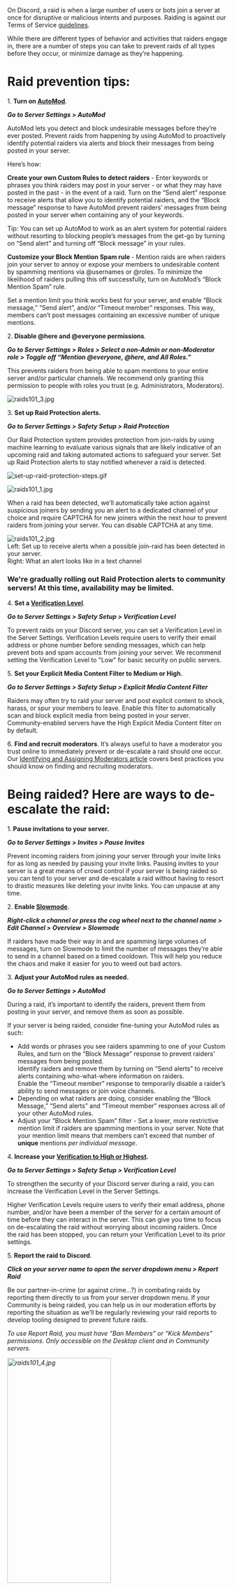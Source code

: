 <p><span style="font-weight: 400;">On Discord, a raid is when a large number of users or bots join a server at once for disruptive or malicious intents and purposes. Raiding is against our Terms of Service </span><a href="https://discord.com/guidelines" target="_blank" rel="noopener noreferrer">guidelines</a><span style="font-weight: 400;">.</span></p>
<p><span style="font-weight: 400;">While there are different types of behavior and activities that raiders engage in, there are a number of steps you can take to prevent raids of all types before they occur, or minimize damage as they’re happening.</span></p>
<h1>Raid prevention tips:</h1>
<p>1. <strong>Turn on <a href="https://support.discord.com/hc/en-us/articles/4421269296535-AutoMod-FAQ" target="_blank" rel="noopener noreferrer">AutoMod</a></strong><span style="font-weight: 400;">. </span></p>
<p><span style="font-weight: 400;"><em><strong>Go to </strong></em><em><strong>Server Settings &gt; AutoMod</strong></em></span></p>
<p>AutoMod lets you detect and block undesirable messages before they’re ever posted. Prevent raids from happening by using AutoMod to proactively identify potential raiders via alerts and block their messages from being posted in your server.</p>
<p><span style="font-weight: 400;">Here’s how:</span></p>
<p><strong>Create your own Custom Rules to detect raiders</strong><span style="font-weight: 400;"> - Enter keywords or phrases you think raiders may post in your server - or what they may have posted in the past - in the event of a raid. Turn on the “Send alert” response to receive alerts that allow you to identify potential raiders, and the “Block message” response to have AutoMod prevent raiders’ messages from being posted in your server when containing any of your keywords.</span></p>
<p><span style="font-weight: 400;">Tip: You can set up AutoMod to work as an alert system for potential raiders without resorting to blocking people’s messages from the get-go by turning on “Send alert” and turning off “Block message” in your rules.</span></p>
<p><strong>Customize your Block Mention Spam rule </strong><span style="font-weight: 400;">- Mention raids are when raiders join your server to annoy or expose your members to undesirable content by spamming mentions via @usernames or @roles. To minimize the likelihood of raiders pulling this off successfully, turn on AutoMod’s “Block Mention Spam” rule.</span></p>
<p><span style="font-weight: 400;">Set a mention limit you think works best for your server, and enable “Block message,” “Send alert”, and/or “Timeout member” responses. This way, members can’t post messages containing an excessive number of unique mentions.</span></p>
<p>2.<strong> Disable @here and @everyone permissions</strong><span style="font-weight: 400;">. </span></p>
<p><span style="font-weight: 400;"><em><strong>Go to Server Settings &gt; Roles &gt; Select a non-Admin or non-Moderator role &gt; Toggle off “Mention @everyone, @here, and All Roles.”</strong></em></span></p>
<p><span style="font-weight: 400;">This prevents raiders from being able to spam mentions to your entire server and/or particular channels. We recommend only granting this permission to people with roles you trust (e.g. Administrators, Moderators).</span></p>
<p class="wysiwyg-text-align-center"><span style="font-weight: 400;"><img src="https://support.discord.com/hc/article_attachments/10991042183447" alt="raids101_3.jpg"></span></p>
<p class="wysiwyg-text-align-left">3. <strong>Set up Raid Protection alerts. </strong></p>
<p class="wysiwyg-text-align-left"><em><strong>Go to Server Settings &gt; Safety Setup &gt; Raid Protection</strong></em></p>
<p class="wysiwyg-text-align-left"><span style="font-weight: 400;">Our Raid Protection system provides protection from join-raids by using machine learning to evaluate various signals that are likely indicative of an upcoming raid and taking automated actions to safeguard your server. Set up Raid Protection alerts to stay notified whenever a raid is detected.</span></p>
<p class="wysiwyg-text-align-center"><span style="font-weight: 400;"><img src="https://support.discord.com/hc/article_attachments/10997721637399" alt="set-up-raid-protection-steps.gif"></span></p>
<p class="wysiwyg-text-align-center"><span style="font-weight: 400;"><img src="https://support.discord.com/hc/article_attachments/10991043567767" alt="raids101_1.jpg"></span></p>
<p class="wysiwyg-text-align-left"><span style="font-weight: 400;">When a raid has been detected, we’ll automatically take action against suspicious joiners by sending you an alert to a dedicated channel of your choice and require CAPTCHA for new joiners within the next hour to prevent raiders from joining your server. You can disable CAPTCHA at any time.</span><span style="font-weight: 400;"><br></span></p>
<p class="wysiwyg-text-align-center"><span style="font-weight: 400;"><img src="https://support.discord.com/hc/article_attachments/10991090245911" alt="raids101_2.jpg"><br>Left: Set up to receive alerts when a possible join-raid has been detected in your server.<br>Right: What an alert looks like in a text channel<br></span></p>
<h3>We're gradually rolling out Raid Protection alerts to community servers! At this time, availability may be limited.</h3>
<p>4. <strong>Set a <a href="https://support.discord.com/hc/en-us/articles/216679607" target="_blank" rel="noopener noreferrer">Verification Level</a></strong><span style="font-weight: 400;">. </span></p>
<p><em><strong>Go to Server Settings &gt; Safety Setup &gt; Verification Level</strong></em></p>
<p><span style="font-weight: 400;">To prevent raids on your Discord server, you can set a Verification Level in the Server Settings. Verification Levels require users to verify their email address or phone number before sending messages, which can help prevent bots and spam accounts from joining your server. We recommend setting the Verification Level to "Low" for basic security on public servers.</span></p>
<p>5. <strong>Set your Explicit Media Content Filter to Medium or High. </strong></p>
<p><em><strong>Go to Server Settings &gt; Safety Setup &gt; Explicit Media Content Filter</strong></em></p>
<p><span style="font-weight: 400;">Raiders may often try to raid your server and post explicit content to shock, harass, or spur your members to leave. Enable this filter to automatically scan and block explicit media from being posted in your server. Community-enabled servers have the High Explicit Media Content filter on by default.</span></p>
<p>6. <strong>Find and recruit moderators</strong><span style="font-weight: 400;">. It’s always useful to have a moderator you trust online to immediately prevent or de-escalate a raid should one occur. </span><span id="docs-internal-guid-49b3ece1-7fff-25e2-1578-7c868eaa3abf">Our </span><a href="https://discord.com/community/identifying-assigning-moderators" target="_blank" rel="noopener">Identifying and Assigning Moderators article</a> covers best practices you should know on finding and recruiting moderators.</p>
<h1>Being raided? Here are ways to de-escalate the raid:</h1>
<p>1.<strong> Pause invitations to your server.</strong></p>
<p><em><strong>Go to Server Settings &gt; Invites &gt; Pause Invites</strong></em></p>
<p><span style="font-weight: 400;">Prevent incoming raiders from joining your server through your invite links for as long as needed by pausing your invite links. Pausing invites to your server is a great means of crowd control if your server is being raided so you can tend to your server and de-escalate a raid without having to resort to drastic measures like deleting your invite links. You can unpause at any time.</span><span style="font-weight: 400;"><br></span></p>
<p>2. <strong>Enable </strong><a href="https://support.discord.com/hc/en-us/articles/360016150952-Slowmode-Slllooowwwiiinng-down-your-channel" target="_self" rel="undefined"><strong>Slowmode</strong></a><span style="font-weight: 400;">. </span></p>
<p><em><strong>Right-click a channel or press the cog wheel next to the channel name &gt; Edit Channel &gt; Overview &gt; Slowmode</strong></em></p>
<p><span style="font-weight: 400;">If raiders have made their way in and are spamming large volumes of messages, turn on Slowmode to limit the number of messages they’re able to send in a channel based on a timed cooldown. This will help you reduce the chaos and make it easier for you to weed out bad actors.</span><span style="font-weight: 400;"><br></span></p>
<p>3. <strong>Adjust your AutoMod rules as needed. </strong></p>
<p><em><strong>Go to Server Settings &gt; AutoMod </strong></em></p>
<p><span style="font-weight: 400;">During a raid, it’s important to identify the raiders, prevent them from posting in your server, and remove them as soon as possible.</span></p>
<p><span style="font-weight: 400;">If your server is being raided, consider fine-tuning your AutoMod rules as such:</span></p>
<ul>
    <li>
        <span style="font-weight: 400;">Add words or phrases you see raiders spamming to one of your Custom Rules, and turn on the “Block Message” response to prevent raiders’ messages from being posted. <br></span><span style="font-weight: 400;">Identify raiders and remove them by turning on “Send alerts” to receive alerts containing who-what-where information on raiders. <br></span><span style="font-weight: 400;">Enable the “Timeout member” response to temporarily disable a raider’s ability to send messages or join voice channels.</span>
    </li>
    <li><span style="font-weight: 400;">Depending on what raiders are doing, consider enabling the “Block Message,” “Send alerts” and “Timeout member” responses across all of your other AutoMod rules.</span></li>
    <li>Adjust your “Block Mention Spam” filter - Set a lower, more restrictive mention limit if raiders are spamming mentions in your server. Note that your mention limit means that members can’t exceed that number of <strong>unique</strong> mentions <em>per individual message</em>.</li>
</ul>
<p>4.<strong> Increase your <a href="https://support.discord.com/hc/en-us/articles/216679607-What-are-Verification-Levels-" target="_blank" rel="noopener noreferrer">Verification to High or Highest</a></strong><span style="font-weight: 400;"><strong>.</strong> </span></p>
<p><em><strong>Go to Server Settings &gt; Safety Setup &gt; Verification Level</strong></em></p>
<p><span style="font-weight: 400;">To strengthen the security of your Discord server during a raid, you can increase the Verification Level in the Server Settings.</span></p>
<p><span style="font-weight: 400;">Higher Verification Levels require users to verify their email address, phone number, and/or have been a member of the server for a certain amount of time before they can interact in the server. This can give you time to focus on de-escalating the raid without worrying about incoming raiders. Once the raid has been stopped, you can return your Verification Level to its prior settings.</span></p>
<p>5.<strong> Report the raid to Discord</strong><span style="font-weight: 400;">. </span></p>
<p><em><strong>Click on your server name to open the server dropdown menu &gt; Report Raid</strong></em></p>
<p><span style="font-weight: 400;">Be our partner-in-crime (or against crime…?) in combating raids by reporting them directly to us from your server dropdown menu. If your Community is being raided, you can help us in our moderation efforts by reporting the situation as we’ll be regularly reviewing your raid reports to develop tooling designed to prevent future raids.</span></p>
<p><em><span style="font-weight: 400;">To use Report Raid, you must have “Ban Members” or “Kick Members” permissions. Only accessible on the Desktop client and in Community servers.</span></em></p>
<p class="wysiwyg-text-align-center"><em><span style="font-weight: 400;"><img src="https://support.discord.com/hc/article_attachments/10991093447191" alt="raids101_4.jpg" width="237" height="514"></span></em></p>
<p> </p>
<p class="wysiwyg-text-align-center"> </p>